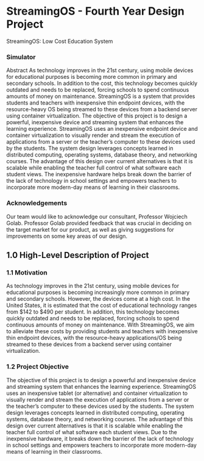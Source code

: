 # StreamingOS - Fourth Year Design Project

StreamingOS: Low Cost Education System

### Simulator

Abstract As technology improves in the 21st century, using mobile devices for educational purposes is becoming more common in primary and secondary schools. In addition to the cost, this technology becomes quickly outdated and needs to be replaced, forcing schools to spend continuous amounts of money on maintenance. StreamingOS is a system that provides students and teachers with inexpensive thin endpoint devices, with the resource-heavy OS being streamed to these devices from a backend server using container virtualization. The objective of this project is to design a powerful, inexpensive device and streaming system that enhances the learning experience. StreamingOS uses an inexpensive endpoint device and container virtualization to visually render and stream the execution of applications from a server or the teacher’s computer to these devices used by the students. The system design leverages concepts learned in distributed computing, operating systems, database theory, and networking courses. The advantage of this design over current alternatives is that it is scalable while enabling the teacher full control of what software each student views. The inexpensive hardware helps break down the barrier of the lack of technology in school settings and empowers teachers to incorporate more modern-day means of learning in their classrooms.

### Acknowledgements

Our team would like to acknowledge our consultant, Professor Wojciech Golab. Professor Golab provided feedback that was crucial in deciding on the target market for our product, as well as giving suggestions for improvements on some key areas of our design.

## 1.0 High-Level Description of Project

### 1.1 Motivation

As technology improves in the 21st century, using mobile devices for educational purposes is becoming increasingly more common in primary and secondary schools. However, the devices come at a high cost. In the United States, it is estimated that the cost of educational technology ranges from $142 to $490 per student. In addition, this technology becomes quickly outdated and needs to be replaced, forcing schools to spend continuous amounts of money on maintenance. With StreamingOS, we aim to alleviate these costs by providing students and teachers with inexpensive thin endpoint devices, with the resource-heavy applications/OS being streamed to these devices from a backend server using container virtualization.

### 1.2 Project Objective

The objective of this project is to design a powerful and inexpensive device and streaming system that enhances the learning experience. StreamingOS uses an inexpensive tablet (or alternative) and container virtualization to visually render and stream the execution of applications from a server or the teacher’s computer to these devices used by the students. The system design leverages concepts learned in distributed computing, operating systems, database theory, and networking courses. The advantage of this design over current alternatives is that it is scalable while enabling the teacher full control of what software each student views. Due to the inexpensive hardware, it breaks down the barrier of the lack of technology in school settings and empowers teachers to incorporate more modern-day means of learning in their classrooms.
